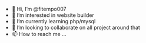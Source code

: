 - 👋 Hi, I’m @fitempo007
- 👀 I’m interested in website builder
- 🌱 I’m currently learning php/mysql
- 💞️ I’m looking to collaborate on all project around that
- 📫 How to reach me ...

<!---
fitempo007/fitempo007 is a ✨ special ✨ repository because its `README.md` (this file) appears on your GitHub profile.
You can click the Preview link to take a look at your changes.
--->
